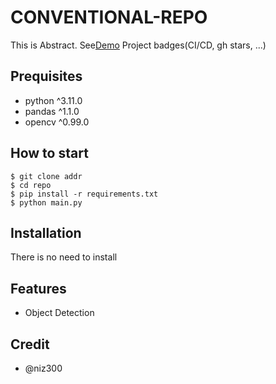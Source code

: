 # CONVENTIONAL-REPO
This is Abstract. See[Demo](https://www.google.com)
Project badges(CI/CD, gh stars, ...)

## Prequisites
- python ^3.11.0
- pandas ^1.1.0
- opencv ^0.99.0

## How to start

```shell
$ git clone addr
$ cd repo
$ pip install -r requirements.txt
$ python main.py
```
## Installation

There is no need to install

## Features

- Object Detection

## Credit

- @niz300